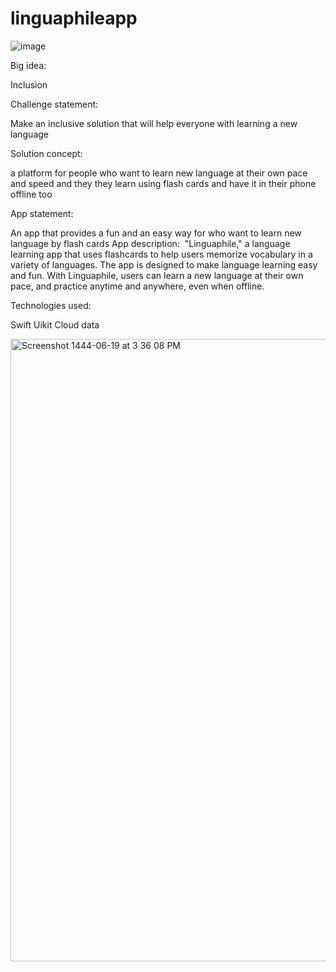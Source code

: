 # linguaphileapp
![image](https://user-images.githubusercontent.com/116811414/212726747-c8413145-efd0-4a3d-8dd8-ba9a62e5c245.png)

Big idea:

Inclusion

Challenge statement:

Make an inclusive solution that will help everyone with learning a new language

Solution concept:

a platform for people who want to learn new language at their own pace and speed and they they learn using flash cards and have it in their phone offline too

App statement:

An app that provides a fun and an easy way for who want to learn new language by flash cards 
App description:
 "Linguaphile," a language learning app that uses flashcards to help users memorize vocabulary in a variety of languages. The app is designed to make language learning easy and fun.
With Linguaphile, users can learn a new language at their own pace, and practice anytime and anywhere, even when offline.

Technologies used:

Swift 
Uikit
Cloud data 

<img width="996" alt="Screenshot 1444-06-19 at 3 36 08 PM" src="https://user-images.githubusercontent.com/116811414/212725611-54742704-9656-446a-9c03-f807013e5dbb.png">
